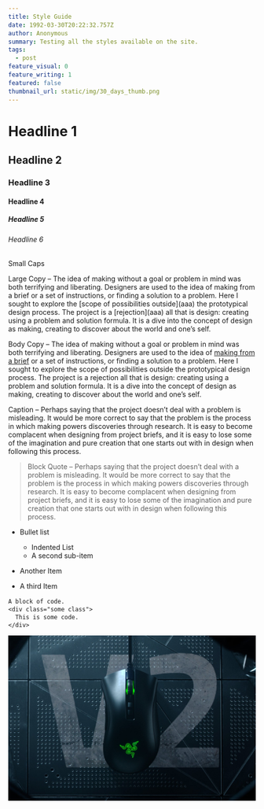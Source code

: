 ```yaml
---
title: Style Guide
date: 1992-03-30T20:22:32.757Z
author: Anonymous
summary: Testing all the styles available on the site.
tags:
  - post
feature_visual: 0
feature_writing: 1
featured: false
thumbnail_url: static/img/30_days_thumb.png
---
```


# Headline 1

## Headline 2

### Headline 3

#### Headline 4

##### Headline 5

###### Headline 6

<p class="text-small-caps">Small Caps</p>

<p class="text-large">Large Copy – The idea of making without a goal or problem in mind was both terrifying and liberating. Designers are used to the idea of making from a brief or a set of instructions, or finding a solution to a problem. Here I sought to explore the [scope of possibilities outside](aaa) the prototypical design process. 
The project is a [rejection](aaa) all that is design: creating using a problem and solution formula. It is a dive into the concept of design as making, creating to discover about the world and one’s self.</p>

Body Copy – The idea of making without a goal or problem in mind was both terrifying and liberating. Designers are used to the idea of [making from a brief](aaa) or a set of instructions, or finding a solution to a problem. Here I sought to explore the scope of possibilities outside the prototypical design process.
The project is a rejection all that is design: creating using a problem and solution formula. It is a dive into the concept of design as making, creating to discover about the world and one’s self.

<p class="text-caption">Caption – Perhaps saying that the project doesn’t deal with a problem is misleading. It would be more correct to say that the problem is the process in which making powers discoveries through research. It is easy to become complacent when designing from project briefs, and it is easy to lose some of the imagination and pure creation that one starts out with in design when following this process.</p>

> Block Quote – Perhaps saying that the project doesn’t deal with a problem is misleading. It would be more correct to say that the problem is the process in which making powers discoveries through research. It is easy to become complacent when designing from project briefs, and it is easy to lose some of the imagination and pure creation that one starts out with in design when following this process.

- Bullet list

  - Indented List
  - A second sub-item

- Another Item
- A third Item

```
A block of code.
<div class="some class">
  This is some code.
</div>
```

![Alt Text](/static/img/https___hybrismediaprod.blob.core.windows.net_sys-master-phoenix-images-container_hbc_h0f_9081448529950_razer-deathadder-v2-gallery-hero-1500x1000.jpg "Image Title")
